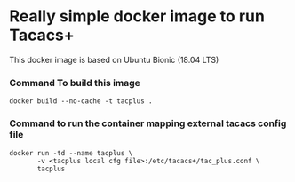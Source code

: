 # Really simple docker image to run Tacacs+ 

This docker image is based on Ubuntu Bionic (18.04 LTS)

### Command To build this image 
```
docker build --no-cache -t tacplus . 
```

### Command to run the container mapping external tacacs config file
```
docker run -td --name tacplus \
       -v <tacplus local cfg file>:/etc/tacacs+/tac_plus.conf \
       tacplus
```
